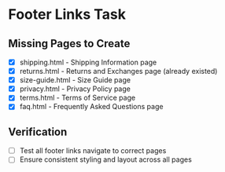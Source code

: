 # Footer Links Task

## Missing Pages to Create
- [x] shipping.html - Shipping Information page
- [x] returns.html - Returns and Exchanges page (already existed)
- [x] size-guide.html - Size Guide page
- [x] privacy.html - Privacy Policy page
- [x] terms.html - Terms of Service page
- [x] faq.html - Frequently Asked Questions page

## Verification
- [ ] Test all footer links navigate to correct pages
- [ ] Ensure consistent styling and layout across all pages
